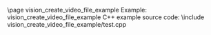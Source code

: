 \page vision_create_video_file_example Example: vision_create_video_file_example
C++ example source code:
\include vision_create_video_file_example/test.cpp
